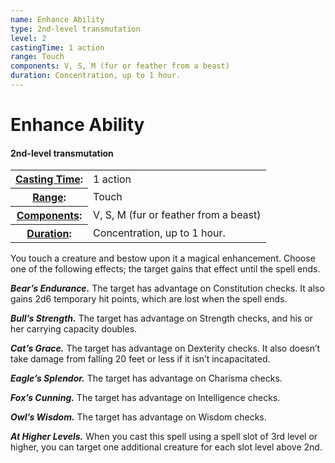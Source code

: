 ```yaml
---
name: Enhance Ability
type: 2nd-level transmutation
level: 2
castingTime: 1 action
range: Touch
components: V, S, M (fur or feather from a beast)
duration: Concentration, up to 1 hour.
---
```


Enhance Ability
===============

#### 2nd-level transmutation

<table cellspacing="0" class="statBlock"><tbody><tr><th><a href="/srd/spellcasting/castingASpell.htm#castingtime">Casting Time</a>:</th><td>1 action</td></tr><tr><th><a href="/srd/spellcasting/castingASpell.htm#range">Range</a>:</th><td>Touch</td></tr><tr><th><a href="/srd/spellcasting/castingASpell.htm#components">Components</a>:</th><td>V, S, M (fur or feather from a beast)</td></tr><tr><th><a href="/srd/spellcasting/castingASpell.htm#duration">Duration</a>:</th><td>Concentration, up to 1 hour.</td></tr></tbody></table>

You touch a creature and bestow upon it a magical enhancement. Choose one of the following effects; the target gains that effect until the spell ends.

_**Bear’s Endurance.**_ The target has advantage on Constitution checks. It also gains 2d6 temporary hit points, which are lost when the spell ends.

_**Bull’s Strength.**_ The target has advantage on Strength checks, and his or her carrying capacity doubles.

_**Cat’s Grace.**_ The target has advantage on Dexterity checks. It also doesn’t take damage from falling 20 feet or less if it isn’t incapacitated.

_**Eagle’s Splendor.**_ The target has advantage on Charisma checks.

_**Fox’s Cunning.**_ The target has advantage on Intelligence checks.

_**Owl’s Wisdom.**_ The target has advantage on Wisdom checks.

_**At Higher Levels.**_ When you cast this spell using a spell slot of 3rd level or higher, you can target one additional creature for each slot level above 2nd.